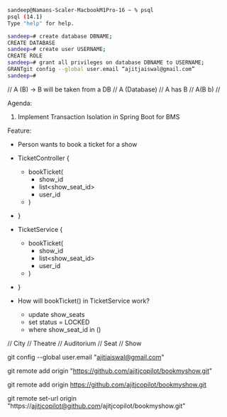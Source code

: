 ```bash
sandeep@Namans-Scaler-MacbookM1Pro-16 ~ % psql
psql (14.1)
Type "help" for help.

sandeep=# create database DBNAME;
CREATE DATABASE
sandeep=# create user USERNAME;
CREATE ROLE
sandeep=# grant all privileges on database DBNAME to USERNAME;
GRANTgit config --global user.email “ajitjaiswal@gmail.com”
sandeep=#
```


// A (B) -> B will be taken from a DB
// A (Database)
// A has B
// A(B b)
// 


Agenda:
1. Implement Transaction Isolation in Spring Boot for BMS

Feature:
- Person wants to book a ticket for a show
- TicketController {
  - bookTicket(
    - show_id
    - list<show_seat_id>
    - user_id
  - )
- }


- TicketService {
  - bookTicket(
    - show_id
    - list<show_seat_id>
    - user_id
  - ) 
- }

- How will bookTicket() in TicketService work?
  - update show_seats
  - set status = LOCKED
  - where show_seat_id in ()



// City
// Theatre
// Auditorium
// Seat
// Show

git config --global user.email "ajitjaiswal@gmail.com"

git remote add origin "https://github.com/ajitjcopilot/bookmyshow.git"

git remote add origin https://github.com/ajitjcopilot/bookmyshow.git

git remote set-url origin "https://ajitjcopilot@github.com/ajitjcopilot/bookmyshow.git"